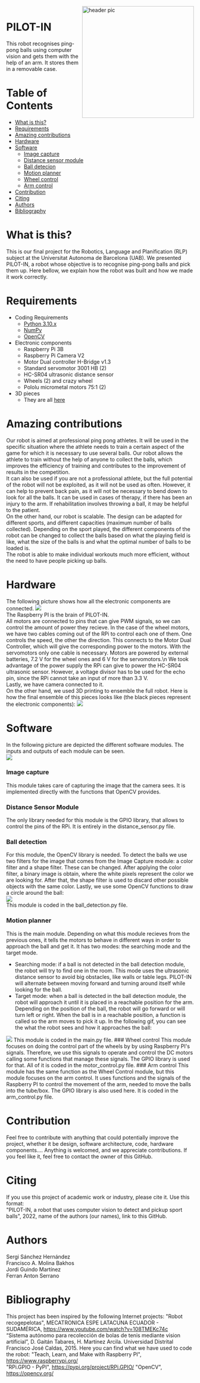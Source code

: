 <img src="https://github.com/JordiGuindo/pilot-in/blob/main/images/PILOT-IN.jpeg" align="right" width="300" alt="header pic"/>

# PILOT-IN
This robot recognises ping-pong balls using computer vision and gets them with the help of an arm. It stores them in a removable case. 

# Table of Contents
   * [What is this?](#what-is-this)
   * [Requirements](#requirements)
   * [Amazing contributions](#amazing-contributions)
   * [Hardware](#hardware)
   * [Software](#software)
   	 * [Image capture](#image-capture)
   	 * [Distance sensor module](#distance-sensor-module)
   	 * [Ball detecion](#ball-detection)
	 * [Motion planner](#motion-planner)
   	 * [Wheel control](#wheel-control)
	 * [Arm control](#arm-control)
   * [Contribution](#contribution)
   * [Citing](#citing)
   * [Authors](#authors)
   * [Bibliography](#biblio)
# What is this?
This is our final project for the Robotics, Language and Planification (RLP) subject at the Universitat Autonoma de Barcelona (UAB). 
We presented PILOT-IN, a robot whose objective is to recognise ping-pong balls and pick them up. Here bellow, we explain how the robot was built and how we made it work correctly.
# Requirements
- Coding Requirements
	- [Python 3.10.x](https://www.python.org/)
	- [NumPy](https://numpy.org/)
	- [OpenCV](https://opencv.org/)
- Electronic components
	- Raspberry Pi 3B
	- Raspberry Pi Camera V2
	- Motor Dual controller H-Bridge v1.3
	- Standard servomotor 3001 HB (2)
	- HC-SR04 ultrasonic distance sensor
	- Wheels (2) and crazy wheel
	- Pololu micrometal motors 75:1 (2)
- 3D pieces
	- They are all [here](https://github.com/JordiGuindo/pilot-in/tree/main/3D)
# Amazing contributions
Our robot is aimed at professional ping pong athletes. It will be used in the specific situation where the athlete needs to train a certain aspect of the game for which it is necessary to use several balls. Our robot allows the athlete to train without the help of anyone to collect the balls, which improves the efficiency of training and contributes to the improvement of results in the competition.  
It can also be used if you are not a professional athlete, but the full potential of the robot will not be exploited, as it will not be used as often. However, it can help to prevent back pain, as it will not be necessary to bend down to look for all the balls. It can be used in cases of therapy, if there has been an injury to the arm. If rehabilitation involves throwing a ball, it may be helpful to the patient.  
On the other hand, our robot is scalable. The design can be adapted for different sports, and different capacities (maximum number of balls collected). Depending on the sport played, the different components of the robot can be changed to collect the balls based on what the playing field is like, what the size of the balls is and what the optimal number of balls to be loaded is.  
The robot is able to make individual workouts much more efficient, without the need to have people picking up balls.
# Hardware
The following picture shows how all the electronic components are connected. 
<img src="https://github.com/JordiGuindo/pilot-in/blob/main/images/hardware.jpg"/>  
The Raspberry PI is the brain of PILOT-IN.  
All motors are connected to pins that can give PWM signals, so we can control the amount of power
they recieve. In the case of the wheel motors, we have two cables coming out of the RPi to control each one of them. One controls the speed, the other the direction. 
This connects to the Motor Dual Controller, which will give the corresponding power to the motors. 
With the servomotors only one cable is necessary. Motors are powered by external batteries, 7.2 V for the wheel ones and 6 V for the servomotors.\n
We took advantage of the power supply the RPi can give to power the HC-SR04 ultrasonic sensor. However, a voltage divisor has to be used for the echo pin, 
since the RPi cannot take an input of more than 3.3 V.  
Lastly, we have camera connected to it.    
On the other hand, we used 3D printing to ensemble the full robot. Here is how the final ensemble of this pieces looks like (the black pieces represent the electronic components):
<img src="https://github.com/JordiGuindo/pilot-in/blob/main/images/final_ensemble.png"/>  

# Software
In the following picture are depicted the different software modules. The inputs and outputs of each module can be seen.  
<img src="https://github.com/JordiGuindo/pilot-in/blob/main/images/software_modules.jpg"/>
### Image capture
This module takes care of capturing the image that the camera sees. It is implemented directly with the functions that OpenCV provides.
### Distance Sensor Module  
The only library needed for this module is the GPIO library, that allows to control the pins of the RPi. It is entirely in the distance_sensor.py file.
### Ball detection
For this module, the OpenCV library is needed. To detect the balls we use two filters for the image that comes from the Image Capture module: a color filter
and a shape filter. These can be changed. After applying the color filter, a binary image is obtain, where the white pixels represent the color we are looking for.
After that, the shape filter is used to discard other possible objects with the same color. Lastly, we use some OpenCV functions to draw a circle around the ball:  
<img src="https://github.com/JordiGuindo/pilot-in/blob/main/images/ball_detection.jpg"/>  
This module is coded in the ball_detection.py file. 
### Motion planner
This is the main module. Depending on what this module recieves from the previous ones, it tells the motors to behave in different ways in order to approach the ball
and get it. It has two modes: the searching mode and the target mode. 
- Searching mode: if a ball is not detected in the ball detection module, the robot will try to find one in the room. This mode uses the ultrasonic distance sensor
to avoid big obstacles, like walls or table legs. PILOT-IN will alternate between moving forward and turning around itself while looking for the ball.
- Target mode: when a ball is detected in the ball detection module, the robot will approach it until it is placed in a reachable position for the arm. Depending on the 
position of the ball, the robot will go forward or will turn left or right. When the ball is in a reachable position, a function is called so the arm moves to pick it up. 
In the following gif, you can see the what the robot sees and how it approaches the ball:
<img src="https://github.com/JordiGuindo/pilot-in/blob/main/images/motion_planner.gif"/>  
This module is coded in the main.py file. 
### Wheel control 
This module focuses on doing the control part of the wheels by by using Raspberry PI's signals. Therefore, we use this signals to operate and control the DC motors calling some functions that manage these signals. 
The GPIO library is used for that. All of it is coded in the motor_control.py file.
### Arm control 
This module has the same function as the Wheel Control module, but this module focuses on the arm control. It uses functions and the signals of the Raspberry PI to control the movement of the arm, needed to move the balls into the tube/box.
The GPIO library is also used here. It is coded in the arm_control.py file. 

# Contribution
Feel free to contribute with anything that could potentially improve the project, whether it be design, software architecture, code, hardware components.... Anything is welcomed, and we appreciate contributions.
If you feel like it, feel free to contact the owner of this GitHub. 

# Citing
If you use this project of academic work or industry, please cite it. 
Use this format:   
"PILOT-IN, a robot that uses computer vision to detect and pickup sport balls", 2022, name of the authors (our names), link to this GitHub.

# Authors
Sergi Sánchez Hernández  
Francisco A. Molina Bakhos  
Jordi Guindo Martínez  
Ferran Anton Serrano  

# Bibliography
This project has been inspired by the following Internet projects:
"Robot recogepelotas", MECATRONICA ESPE LATACUNA ECUADOR - SUDAMÉRICA, https://www.youtube.com/watch?v=108TMEKc74c  
“Sistema autónomo para recolección de bolas de tenis mediante vision artificial”, D. Gaitán Tabares, H. Martínez Arcila. Universidad Distrital Francisco José Caldas, 2015.
Here you can find what we have used to code the robot: 
"Teach, Learn, and Make with Raspberry PI", https://www.raspberrypi.org/  
"RPi.GPIO - PyPI", https://pypi.org/project/RPi.GPIO/
"OpenCV", https://opencv.org/


